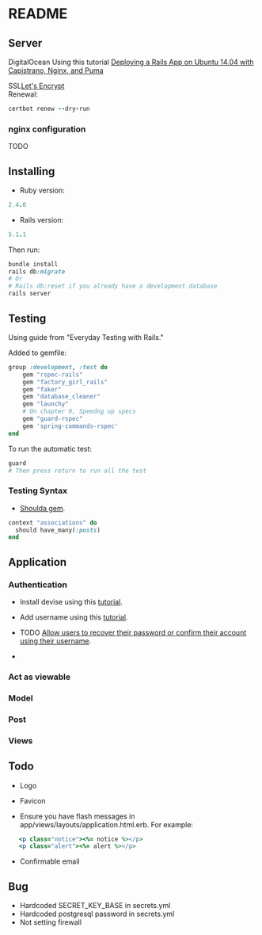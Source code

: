 # README

## Server

DigitalOcean Using this tutorial [Deploying a Rails App on Ubuntu 14.04 with Capistrano, Nginx, and Puma](https://www.digitalocean.com/community/tutorials/deploying-a-rails-app-on-ubuntu-14-04-with-capistrano-nginx-and-puma)

SSL[Let's Encrypt](https://certbot.eff.org/#ubuntuxenial-nginx)  
Renewal:
```ruby
certbot renew --dry-run
```

### nginx configuration
TODO

## Installing

- Ruby version:
```ruby
2.4.0
```
- Rails version:
```ruby
5.1.1
```

Then run:
```ruby
bundle install
rails db:migrate
# Or
# Rails db:reset if you already have a development database
rails server
```

## Testing

Using guide from "Everyday Testing with Rails."

Added to gemfile:
```ruby
group :development, :test do 
    gem "rspec-rails"
    gem "factory_girl_rails"
    gem "faker"
    gem "database_cleaner"
    gem "launchy"
    # On chapter 9, Speedng up specs
    gem "guard-rspec"
    gem 'spring-commands-rspec'
end
```

To run the automatic test:
```ruby
guard
# Then press return to run all the test
```

### Testing Syntax

- [Shoulda gem](https://github.com/thoughtbot/shoulda).
```ruby
context "associations" do
  should have_many(:posts)
end
```

## Application

### Authentication
- Install devise using this [tutorial](https://github.com/plataformatec/devise#getting-started).

- Add username using this [tutorial](https://github.com/plataformatec/devise/wiki/How-To:-Allow-users-to-sign-in-using-their-username-or-email-address).

- TODO [Allow users to recover their password or confirm their account using their username](https://github.com/plataformatec/devise/wiki/How-To:-Allow-users-to-sign-in-using-their-username-or-email-address#allow-users-to-recover-their-password-or-confirm-their-account-using-their-username).
- 

### Act as viewable

### Model

### Post

### Views


## Todo

- Logo
- Favicon

- Ensure you have flash messages in app/views/layouts/application.html.erb.
 For example:
 ```ruby
    <p class="notice"><%= notice %></p>
    <p class="alert"><%= alert %></p>
 ```
- Confirmable email


## Bug

- Hardcoded SECRET_KEY_BASE in secrets.yml
- Hardcoded postgresql password in secrets.yml
- Not setting firewall

